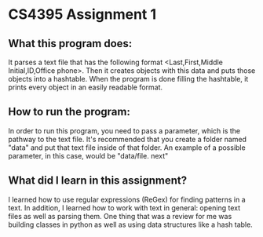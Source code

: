 # CS4395 Assignment 1

## What this program does: 
It parses a text file that has the following format <Last,First,Middle Initial,ID,Office phone>.
Then it creates objects with this data and puts those objects into a hashtable. 
When the program is done filling the hashtable, it prints every object in an easily readable format. 

## How to run the program:
In order to run this program, you need to pass a parameter, which is the pathway to the text file. It's recommended that you create a folder named "data" and put that text file inside of that folder. An example of a possible parameter, in this case, would be "data/file. next" 

## What did I learn in this assignment? 
I learned how to use regular expressions (ReGex) for finding patterns in a text. In addition, I learned how to work with text in general: opening text files as well as parsing them. One thing that was a review for me was building classes in python as well as using data structures like a hash table. 
